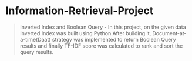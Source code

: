 # Information-Retrieval-Project
> Inverted Index and Boolean Query -
In this project, on the given data Inverted Index was built using Python.After building it, Document-at-a-time(Daat) strategy was implemented to return Boolean Query results and finally TF-IDF score was calculated to rank and sort the query results.
